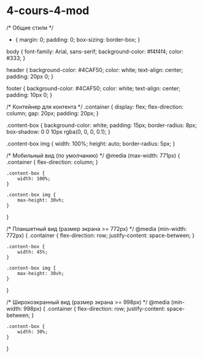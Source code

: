# 4-cours-4-mod
/* Общие стили */
* {
    margin: 0;
    padding: 0;
    box-sizing: border-box;
}

body {
    font-family: Arial, sans-serif;
    background-color: #f4f4f4;
    color: #333;
}

header {
    background-color: #4CAF50;
    color: white;
    text-align: center;
    padding: 20px 0;
}

footer {
    background-color: #4CAF50;
    color: white;
    text-align: center;
    padding: 10px 0;
}

/* Контейнер для контента */
.container {
    display: flex;
    flex-direction: column;
    gap: 20px;
    padding: 20px;
}

.content-box {
    background-color: white;
    padding: 15px;
    border-radius: 8px;
    box-shadow: 0 0 10px rgba(0, 0, 0, 0.1);
}

.content-box img {
    width: 100%;
    height: auto;
    border-radius: 5px;
}

/* Мобильный вид (по умолчанию) */
@media (max-width: 771px) {
    .container {
        flex-direction: column;
    }

    .content-box {
        width: 100%;
    }

    .content-box img {
        max-height: 30vh;
    }
}

/* Планшетный вид (размер экрана >= 772px) */
@media (min-width: 772px) {
    .container {
        flex-direction: row;
        justify-content: space-between;
    }

    .content-box {
        width: 45%;
    }

    .content-box img {
        max-height: 30vh;
    }
}

/* Широкоэкранный вид (размер экрана >= 998px) */
@media (min-width: 998px) {
    .container {
        flex-direction: row;
        justify-content: space-between;
    }

    .content-box {
        width: 30%;
    }
}

